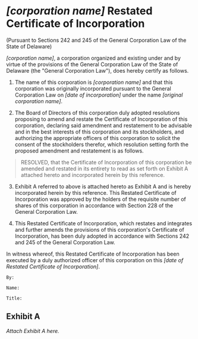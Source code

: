 *[corporation name]* Restated Certificate of Incorporation
==========================================================

(Pursuant to Sections 242 and 245 of the General Corporation Law of the State of Delaware)

*[corporation name]*, a corporation organized and existing under and by virtue of the provisions of the General Corporation Law of the State of Delaware (the "General Corporation Law"), does hereby certify as follows.

1. The name of this corporation is *[corporation name]* and that this corporation was originally incorporated pursuant to the General Corporation Law on *[date of incorporation]* under the name *[original corporation name]*.

2. The Board of Directors of this corporation duly adopted resolutions proposing to amend and restate the Certificate of Incorporation of this corporation, declaring said amendment and restatement to be advisable and in the best interests of this corporation and its stockholders, and authorizing the appropriate officers of this corporation to solicit the consent of the stockholders therefor, which resolution setting forth the proposed amendment and restatement is as follows.

> RESOLVED, that the Certificate of Incorporation of this corporation be amended and restated in its entirety to read as set forth on Exhibit A attached hereto and incorporated herein by this reference.

3. Exhibit A referred to above is attached hereto as Exhibit A and is hereby incorporated herein by this reference.  This Restated Certificate of Incorporation was approved by the holders of the requisite number of shares of this corporation in accordance with Section 228 of the General Corporation Law.

4.  This Restated Certificate of Incorporation, which restates and integrates and further amends the provisions of this corporation's Certificate of Incorporation, has been duly adopted in accordance with Sections 242 and 245 of the General Corporation Law.

In witness whereof, this Restated Certificate of Incorporation has been executed by a duly authorized officer of this corporation on this *[date of Restated Certificate of Incorporation]*.

    By:

    Name:

    Title:

Exhibit A
---------

_Attach Exhibit A here._

